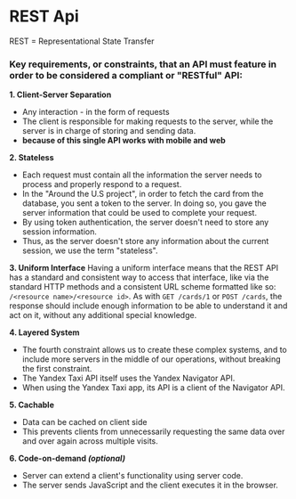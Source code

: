 # REST Api

REST = Representational State Transfer

### Key requirements, or constraints, that an API must feature in order to be considered a compliant or "RESTful" API:

**1.  Client-Server Separation**
- Any interaction - in the form of requests
- The client is responsible for making requests to the server, while the server is in charge of storing and sending data.
- **because of this single API works with mobile and web**
	
**2. Stateless**
- Each request must contain all the information the server needs to process and properly respond to a request.
- In the "Around the U.S project", in order to fetch the card from the database, you sent a token to the server. In doing so, you gave the server information that could be used to complete your request.
- By using token authentication, the server doesn't need to store any session information. 
- Thus, as the server doesn't store any information about the current session, we use the term "stateless".

**3. Uniform Interface**
Having a uniform interface means that the REST API has a standard and consistent way to access that interface, like via the standard HTTP methods and a consistent URL scheme formatted like so: `/<resource name>/<resource id>`. As with `GET /cards/1` or `POST /cards`, the response should include enough information to be able to understand it and act on it, without any additional special knowledge.

**4. Layered System**
- The fourth constraint allows us to create these complex systems, and to include more servers in the middle of our operations, without breaking the first constraint.
- The Yandex Taxi API itself uses the Yandex Navigator API. 
- When using the Yandex Taxi app, its API is a client of the Navigator API.

**5. Cachable**
- Data can be cached on client side
- This prevents clients from unnecessarily requesting the same data over and over again across multiple visits.

**6. Code-on-demand *(optional)***
- Server can extend a client's functionality using server code.
- The server sends JavaScript and the client executes it in the browser.


